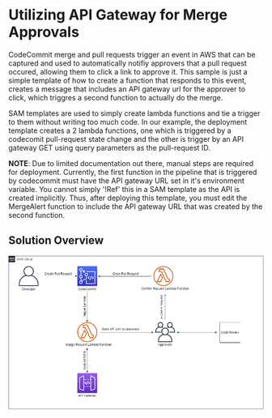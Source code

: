 # Utilizing API Gateway for Merge Approvals

CodeCommit merge and pull requests trigger an event in AWS that can be captured and used to automatically notifiy approvers that a pull request occured, allowing them to click a link to approve it. This sample
is just a simple template of how to create a function that responds to this event, creates a message that includes an API gateway url for the approver to click, which triggres a second function to actually do the merge.

SAM templates are used to simply create lambda functions and tie a trigger to them without writing too much code. In our example, the deployment template creates a 2 lambda functions, one which is triggered by
a codecomit pull-request state change and the other is trigger by an API gateway GET using query parameters as the pull-request ID. 

**NOTE**: Due to limited documentation out there, manual steps are required for deployment. Currently, the first function in the pipeline that is triggered by codecommit must have the API gateway URL set in it's environment
variable. You cannot simply '!Ref' this in a SAM template as the API is created implicitly. Thus, after deploying this template, you must edit the MergeAlert function to include the API gateway URL that was created by the
second function. 

## **Solution Overview**

![Solution Diagram](https://raw.githubusercontent.com/hrmcardle0/codecommit-merge-request-approval-pipeline/main/Diagram.png)

